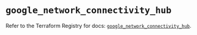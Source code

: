 # `google_network_connectivity_hub`

Refer to the Terraform Registry for docs: [`google_network_connectivity_hub`](https://registry.terraform.io/providers/hashicorp/google/6.41.0/docs/resources/network_connectivity_hub).
